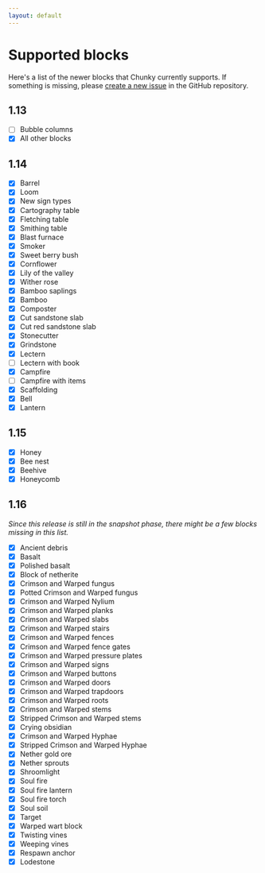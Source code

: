 ```yaml
---
layout: default
---
```


# Supported blocks

Here's a list of the newer blocks that Chunky currently supports. If something is missing, please [create a new issue](https://github.com/leMaik/chunky/issues) in the GitHub repository.

## 1.13

- [ ] Bubble columns
- [x] All other blocks

## 1.14

- [x] Barrel
- [x] Loom
- [x] New sign types
- [x] Cartography table
- [x] Fletching table
- [x] Smithing table
- [x] Blast furnace
- [x] Smoker
- [x] Sweet berry bush
- [x] Cornflower
- [x] Lily of the valley
- [x] Wither rose
- [x] Bamboo saplings
- [x] Bamboo
- [x] Composter
- [x] Cut sandstone slab
- [x] Cut red sandstone slab
- [x] Stonecutter
- [x] Grindstone
- [x] Lectern
- [ ] Lectern with book
- [x] Campfire
- [ ] Campfire with items
- [x] Scaffolding
- [x] Bell
- [x] Lantern

## 1.15

- [x] Honey
- [x] Bee nest
- [x] Beehive
- [x] Honeycomb

## 1.16

_Since this release is still in the snapshot phase, there might be a few blocks missing in this list._

- [x] Ancient debris
- [x] Basalt
- [x] Polished basalt
- [x] Block of netherite
- [x] Crimson and Warped fungus
- [x] Potted Crimson and Warped fungus
- [x] Crimson and Warped Nylium
- [x] Crimson and Warped planks
- [x] Crimson and Warped slabs
- [x] Crimson and Warped stairs
- [x] Crimson and Warped fences
- [x] Crimson and Warped fence gates
- [x] Crimson and Warped pressure plates
- [x] Crimson and Warped signs
- [x] Crimson and Warped buttons
- [x] Crimson and Warped doors
- [x] Crimson and Warped trapdoors
- [x] Crimson and Warped roots
- [x] Crimson and Warped stems
- [x] Stripped Crimson and Warped stems
- [x] Crying obsidian
- [x] Crimson and Warped Hyphae
- [x] Stripped Crimson and Warped Hyphae
- [x] Nether gold ore
- [x] Nether sprouts
- [x] Shroomlight
- [x] Soul fire
- [x] Soul fire lantern
- [x] Soul fire torch
- [x] Soul soil
- [x] Target
- [x] Warped wart block
- [x] Twisting vines
- [x] Weeping vines
- [x] Respawn anchor
- [x] Lodestone
